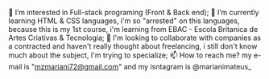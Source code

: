 
<!---
marianimateus/marianimateus is a ✨ special ✨ repository because its `README.md` (this file) appears on your GitHub profile.
You can click the Preview link to take a look at your changes.
--->
👀 I’m interested in Full-stack programing (Front & Back end);
🌱 I’m currently learning HTML & CSS languages, i'm so "arrested" on this languages, because this is my 1st course, i'm learning from EBAC - Escola Britanica de Artes Criativas & Tecnologia;
💞️ I'm looking to collaborate with companies as a contracted and haven't really thought about freelancing, i still don't know much about the subject, I'm trying to specialize;
📫 How to reach me? my e-mail is "mzmariani72@gmail.com" and my isntagram is @marianimateus_
